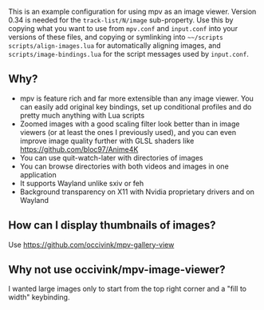 This is an example configuration for using mpv as an image viewer. Version 0.34 is needed for the `track-list/N/image` sub-property. Use this by copying what you want to use from `mpv.conf` and `input.conf` into your versions of these files, and copying or symlinking into `~~/scripts` `scripts/align-images.lua` for automatically aligning images, and `scripts/image-bindings.lua` for the script messages used by `input.conf`.

## Why?

* mpv is feature rich and far more extensible than any image viewer. You can easily add original key bindings, set up conditional profiles and do pretty much anything with Lua scripts
* Zoomed images with a good scaling filter look better than in image viewers (or at least the ones I previously used), and you can even improve image quality further with GLSL shaders like https://github.com/bloc97/Anime4K
* You can use quit-watch-later with directories of images
* You can browse directories with both videos and images in one application
* It supports Wayland unlike sxiv or feh
* Background transparency on X11 with Nvidia proprietary drivers and on Wayland

## How can I display thumbnails of images?

Use https://github.com/occivink/mpv-gallery-view

## Why not use occivink/mpv-image-viewer?

I wanted large images only to start from the top right corner and a "fill to width" keybinding.
